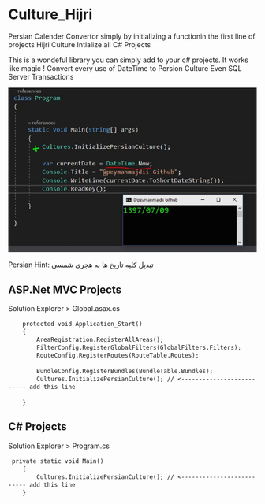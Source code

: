 # Culture_Hijri
Persian Calender Convertor simply by initializing a functionin the first line of projects
Hijri Culture Intialize all C# Projects

This is a wondeful library you can simply add to your c# projects.
It works like magic ! Convert every use of DateTime to Persion Culture
Even SQL Server Transactions



![Screenshot](https://raw.githubusercontent.com/peymanmajidi/Culture_Hijri/master/shot.JPG)

Persian Hint: تبدیل کلیه تاریخ ها به هجری شمسی


## ASP.Net MVC Projects
Solution Explorer > Global.asax.cs

        protected void Application_Start()
        {
            AreaRegistration.RegisterAllAreas();
            FilterConfig.RegisterGlobalFilters(GlobalFilters.Filters);
            RouteConfig.RegisterRoutes(RouteTable.Routes);

            BundleConfig.RegisterBundles(BundleTable.Bundles);
            Cultures.InitializePersianCulture(); // <-------------------------- add this line

        }


## C# Projects

Solution Explorer > Program.cs

     private static void Main()
        {
            Cultures.InitializePersianCulture(); // <-------------------------- add this line
        }	


